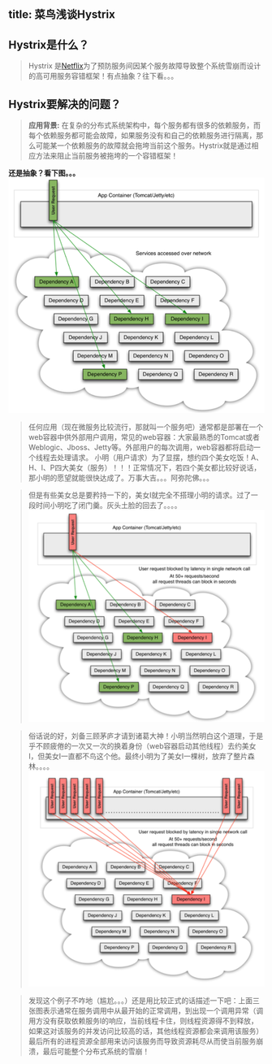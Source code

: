 title: 菜鸟浅谈Hystrix
---

## Hystrix是什么？
> Hystrix 是[Netflix](https://www.netflix.com/)为了预防服务间因某个服务故障导致整个系统雪崩而设计的高可用服务容错框架！有点抽象？往下看。。。

## Hystrix要解决的问题？
> **应用背景:** 在复杂的分布式系统架构中，每个服务都有很多的依赖服务，而每个依赖服务都可能会故障，如果服务没有和自己的依赖服务进行隔离，那么可能某一个依赖服务的故障就会拖垮当前这个服务。Hystrix就是通过相应方法来阻止当前服务被拖垮的一个容错框架！

**还是抽象？看下图。。。**
![服务依赖](https://raw.githubusercontent.com/lz330718637/Images/master/20180812232203.png)
> 任何应用（现在微服务比较流行，那就叫一个服务吧）通常都是部署在一个web容器中供外部用户调用，常见的web容器：大家最熟悉的Tomcat或者Weblogic、Jboss、Jetty等。外部用户的每次调用，web容器都将启动一个线程去处理请求。
> 小明（用户请求）为了显摆，想约四个美女吃饭！A、H、I、P四大美女（服务）！！！正常情况下，若四个美女都比较好说话，那小明的愿望就能很快达成了。万事大吉。。。阿弥陀佛。。。

> 但是有些美女总是要矜持一下的，美女I就完全不搭理小明的请求。过了一段时间小明吃了闭门羹。灰头土脸的回去了。。。。
![服务依赖](https://raw.githubusercontent.com/lz330718637/Images/master/20180812234547.png)

> 俗话说的好，刘备三顾茅庐才请到诸葛大神！小明当然明白这个道理，于是乎不顾疲倦的一次又一次的换着身份（web容器启动其他线程）去约美女I，但美女I一直都不鸟这个他。最终小明为了美女I一棵树，放弃了整片森林。。。。
![服务依赖](https://raw.githubusercontent.com/lz330718637/Images/master/20180812235329.png)

> 发现这个例子不咋地（尴尬。。。）还是用比较正式的话描述一下吧：上面三张图表示通常在服务调用中从最开始的正常调用，到出现一个调用异常（调用方没有获取依赖服务I的响应，当前线程卡住，则线程资源得不到释放，如果这对该服务的并发访问比较高的话，其他线程资源都会来调用该服务）最后所有的进程资源全部用来访问该服务而导致资源耗尽从而使当前服务崩溃，最后可能整个分布式系统的雪崩！
